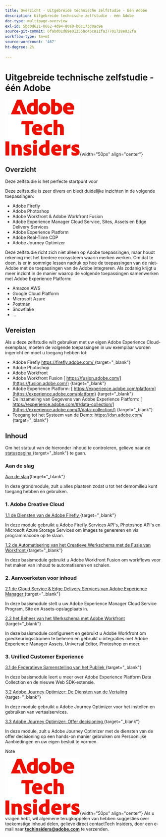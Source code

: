 ```yaml
---
title: Overzicht - Uitgebreide technische zelfstudie - Eén Adobe
description: Uitgebreide technische zelfstudie - één Adobe
doc-type: multipage-overview
exl-id: 5bc0d621-0662-4d94-80a0-b6c173c0ac9e
source-git-commit: 6fabd01d69e01255bc45c811fa37701728e032fa
workflow-type: tm+mt
source-wordcount: '467'
ht-degree: 2%

---
```


# Uitgebreide technische zelfstudie - één Adobe

![ Indexen van de Tech ](./assets/images/techinsiders.png){width="50px" align="center"}

## Overzicht

Deze zelfstudie is het perfecte startpunt voor

Deze zelfstudie is zeer divers en biedt duidelijke inzichten in de volgende toepassingen:

- Adobe Firefly
- Adobe Photoshop
- Adobe Workfront &amp; Adobe Workfront Fusion
- Adobe Experience Manager Cloud Service, Sites, Assets en Edge Delivery Services
- Adobe Experience Platform
- Adobe Real-Time CDP
- Adobe Journey Optimizer


Deze zelfstudie richt zich niet alleen op Adobe toepassingen, maar houdt rekening met het bredere ecosysteem waarin merken werken. Om dat te doen, is er in sommige lessen nadruk op hoe de toepassingen van de niet-Adobe met de toepassingen van de Adobe integreren. Als zodanig krijgt u meer inzicht in de manier waarop de volgende toepassingen samenwerken met Adobe Experience Platform:

- Amazon AWS
- Google Cloud Platform
- Microsoft Azure
- Postman
- Snowflake
- ...

## Vereisten

Als u deze zelfstudie wilt gebruiken met uw eigen Adobe Experience Cloud-exemplaar, moeten de volgende toepassingen in uw exemplaar worden ingericht en moet u toegang hebben tot:

- Adobe Firefly [ https://firefly.adobe.com/ ](https://firefly.adobe.com/) {target="_blank"}
- Adobe Photoshop
- Adobe Workfront
- Adobe Workfront Fusion [ https://fusion.adobe.com/](https://fusion.adobe.com/) {target="_blank"}
- Adobe Experience Platform: [ https://experience.adobe.com/platform](https://experience.adobe.com/platform) {target="_blank"}
- De Inzameling van Gegevens van Adobe Experience Platform: [ https://experience.adobe.com/#/data-collection/](https://experience.adobe.com/#/data-collection/) {target="_blank"}
- Toegang tot het Systeem van de Demo: [ https://dsn.adobe.com/ ](https://dsn.adobe.com/) {target="_blank"}

## Inhoud

Om het statuut van de hieronder inhoud te controleren, gelieve naar de [ statuspagina ](./status.md){target="_blank"} te gaan.

### Aan de slag

[Aan de slag](./modules/getting-started/gettingstarted/getting-started.md){target="_blank"}

In deze grondmodule, zult u alles plaatsen zodat u tot het demomilieu kunt toegang hebben en gebruiken.

### 1. Adobe Creative Cloud

[ 1.1 de Diensten van de Adobe Firefly ](./modules/creative-cloud/module1.1/firefly-services.md){target="_blank"}

In deze module gebruikt u Adobe Firefly Services API&#39;s, Photoshop API&#39;s en Microsoft Azure Storage Services om images te genereren en via programmacode op te slaan.

[ 1.2 de Automatisering van het Creatieve Werkschema met de Fusie van Workfront ](./modules/creative-cloud/module1.2/automation.md){target="_blank"}

In deze basismodule gebruikt u Adobe Workfront Fusion om workflows voor het maken van inhoud te automatiseren en schalen.

### 2. Aanvoerketen voor inhoud

[ 2.1 de Cloud Service &amp; Edge Delivery Services van Adobe Experience Manager ](./modules/csc/module2.1/aemcs.md){target="_blank"}

In deze basismodule stelt u uw Adobe Experience Manager Cloud Service Program, Site en Assets-opslagplaats in.

[ 2.2 het Beheer van het Werkschema met Adobe Workfront ](./modules/csc/module2.2/workfront.md){target="_blank"}

In deze basismodule configureert en gebruikt u Adobe Workfront om goedkeuringsstromen te beheren en gebruikt u integraties met Adobe Experience Manager Assets, Universal Editor, Photoshop en meer.

### 3. Unified Customer Experience

[ 3.1 de Federatieve Samenstelling van het Publiek ](./modules/uce/module3.1/fac.md){target="_blank"}

In deze basismodule leert u meer over Adobe Experience Platform Data Collection en de nieuwe Web SDK-extensie.

[ 3.2 Adobe Journey Optimizer: De Diensten van de Vertaling ](./modules/uce/module3.2/ajotranslationsvcs.md){target="_blank"}

In deze module gebruikt u Adobe Journey Optimizer voor het instellen en gebruiken van vertaalservices.

[ 3.3 Adobe Journey Optimizer: Offer decisioning ](./modules/uce/module3.3/offer-decisioning.md){target="_blank"}

In deze module, zult u Adobe Journey Optimizer met de diensten van de offer decisioning op een hands-on manier gebruiken om Persoonlijke Aanbiedingen en uw eigen besluit te vormen.

>[!NOTE]
>
>![ Indexen van de Tech ](./assets/images/techinsiders.png){width="50px" align="center"}
>Als u vragen hebt, wil algemene terugkoppelen van hebben suggesties over toekomstige inhoud delen, gelieve direct contactTech Insiders, door een e-mail naar **techinsiders@adobe.com** te verzenden.
